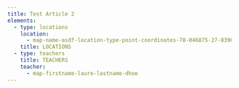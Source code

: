 ```yaml
---
title: Test Article 2
elements:
  - type: locations
    location:
      - map-name-asdf-location-type-point-coordinates-78-046875-27-8390761
    title: LOCATIONS
  - type: teachers
    title: TEACHERS
    teacher:
      - map-firstname-laure-lastname-dhoe
---
```


